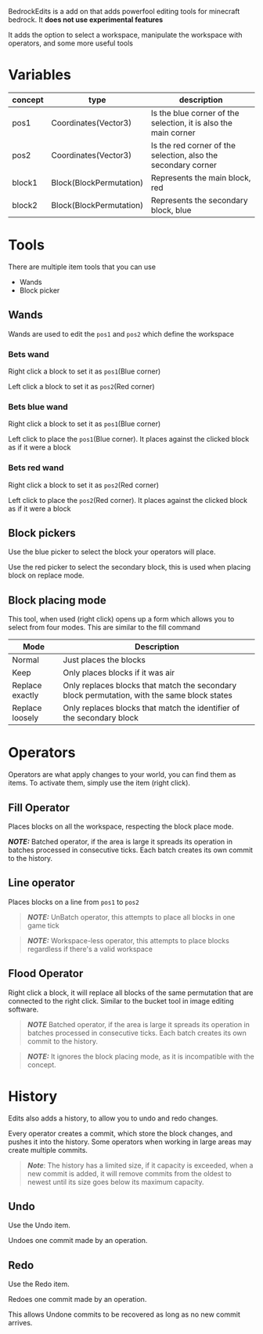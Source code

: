 
BedrockEdits is a add on that adds powerfool editing tools for minecraft bedrock. It **does not use experimental features**

It adds the option to select a workspace, manipulate the workspace with operators, and some more useful tools

# Variables


| concept | type |description                                                      |
| ------  | --- | --------                                                         |
| pos1    | Coordinates(Vector3) |Is the blue corner of the selection, it is also the main corner |
| pos2    | Coordinates(Vector3) |Is the red corner of the selection, also the secondary corner |
| block1  | Block(BlockPermutation) |Represents the main block, red |
| block2  | Block(BlockPermutation) |Represents the secondary block, blue |

# Tools

There are multiple item tools that you can use

* Wands
* Block picker

## Wands

Wands are used to edit the `pos1` and `pos2` which define the workspace

### Bets wand
Right click a block to set it as `pos1`(Blue corner)

Left click a block to set it as `pos2`(Red corner)


### Bets blue wand
Right click a block to set it as `pos1`(Blue corner)

Left click to place the `pos1`(Blue corner). It places against the clicked block as if it were a block


### Bets red wand
Right click a block to set it as `pos2`(Red corner)

Left click to place the `pos2`(Red corner). It places against the clicked block as if it were a block

## Block pickers

Use the blue picker to select the block your operators will place.

Use the red picker to select the secondary block, this is used when placing block on replace mode.

## Block placing mode

This tool, when used (right click) opens up a form which allows you to select from four modes. This are similar to the fill command

| Mode | Description |
| ---  | --- |
| Normal | Just places the blocks |
| Keep | Only places blocks if it was air |
| Replace exactly | Only replaces blocks that match the secondary block permutation, with the same block states |
| Replace loosely | Only replaces blocks that match the identifier of the secondary block |



# Operators

Operators are what apply changes to your world, you can find them as items. To activate them, simply use the item (right click).


## Fill Operator

Places blocks on all the workspace, respecting the block place mode.


**_NOTE:_** Batched operator, if the area is large it spreads its operation in batches processed in consecutive ticks. Each batch creates its own commit to the history.

## Line operator

Places blocks on a line from `pos1` to `pos2`


> **_NOTE:_**  UnBatch operator, this attempts to place all blocks in one game tick

> **_NOTE:_** Workspace-less operator, this attempts to place blocks regardless if there's a valid workspace

## Flood Operator

Right click a block, it will replace all blocks of the same permutation that are connected to the right click. Similar to the bucket tool in image editing software.

> **_NOTE_** Batched operator, if the area is large it spreads its operation in batches processed in consecutive ticks. Each batch creates its own commit to the history.

> **_NOTE:_** It ignores the block placing mode, as it is incompatible with the concept.

# History

Edits also adds a history, to allow you to undo and redo changes.

Every operator creates a commit, which store the block changes, and pushes it into the history. Some operators when working in large areas may create multiple commits.

> **_Note_**: The history has a limited size, if it capacity is exceeded, when a new commit is added, it will remove commits from the oldest to newest until its size goes below its maximum capacity.

## Undo

Use the Undo item.

Undoes one commit made by an operation.


## Redo

Use the Redo item.


Redoes one commit made by an operation. 

This allows Undone commits to be recovered as long as no new commit arrives.
